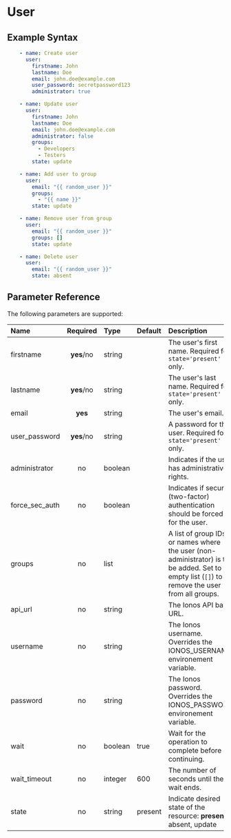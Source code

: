 # User

## Example Syntax

```yaml
    - name: Create user
      user:
        firstname: John
        lastname: Doe
        email: john.doe@example.com
        user_password: secretpassword123
        administrator: true

    - name: Update user
      user:
        firstname: John
        lastname: Doe
        email: john.doe@example.com
        administrator: false
        groups:
          - Developers
          - Testers
        state: update

    - name: Add user to group
      user:
        email: "{{ random_user }}"
        groups:
          - "{{ name }}"
        state: update

    - name: Remove user from group
      user:
        email: "{{ random_user }}"
        groups: []
        state: update

    - name: Delete user
      user:
        email: "{{ random_user }}"
        state: absent
```

## Parameter Reference

The following parameters are supported:

| Name | Required | Type | Default | Description |
| :--- | :---: | :--- | :--- | :--- |
| firstname | **yes**/no | string |  | The user's first name. Required for `state='present'` only. |
| lastname | **yes**/no | string |  | The user's last name. Required for `state='present'` only. |
| email | **yes** | string |  | The user's email. |
| user\_password | **yes**/no | string |  | A password for the user. Required for `state='present'` only. |
| administrator | no | boolean |  | Indicates if the user has administrative rights. |
| force\_sec\_auth | no | boolean |  | Indicates if secure \(two-factor\) authentication should be forced for the user. |
| groups | no | list |  | A list of group IDs or names where the user \(non-administrator\) is to be added. Set to empty list \(`[]`\) to remove the user from all groups. |
| api\_url | no | string |  | The Ionos API base URL. |
| username | no | string |  | The Ionos username. Overrides the IONOS\_USERNAME environement variable. |
| password | no | string |  | The Ionos password. Overrides the IONOS\_PASSWORD environement variable. |
| wait | no | boolean | true | Wait for the operation to complete before continuing. |
| wait\_timeout | no | integer | 600 | The number of seconds until the wait ends. |
| state | no | string | present | Indicate desired state of the resource: **present**, absent, update |


